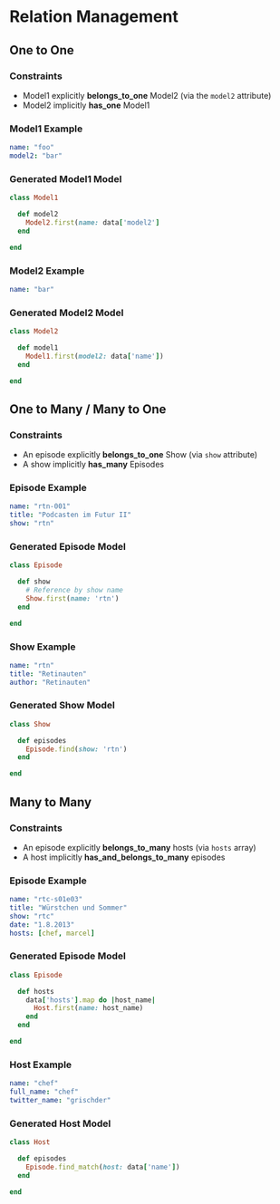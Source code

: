 # Relation Management

## One to One

### Constraints

- Model1 explicitly **belongs_to_one** Model2 (via the `model2` attribute)
- Model2 implicitly **has_one** Model1

### Model1 Example

```yaml
name: "foo"
model2: "bar"
```

### Generated Model1 Model

```ruby
class Model1

  def model2
    Model2.first(name: data['model2']
  end

end
```

### Model2 Example

```yaml
name: "bar"
```

### Generated Model2 Model

```ruby
class Model2

  def model1
    Model1.first(model2: data['name'])
  end

end

```

## One to Many / Many to One

### Constraints

- An episode explicitly **belongs_to_one** Show (via `show` attribute)
- A show implicitly **has_many** Episodes

### Episode Example

```yaml
name: "rtn-001"
title: "Podcasten im Futur II"
show: "rtn"
```

### Generated Episode Model


```ruby
class Episode

  def show
    # Reference by show name
    Show.first(name: 'rtn')
  end

end

```

### Show Example

```yaml
name: "rtn"
title: "Retinauten"
author: "Retinauten"
```

### Generated Show Model

```ruby
class Show

  def episodes
    Episode.find(show: 'rtn')
  end

end

```

## Many to Many

### Constraints

- An episode explicitly **belongs_to_many** hosts (via `hosts` array)
- A host implicitly **has_and_belongs_to_many** episodes

### Episode Example

```yaml
name: "rtc-s01e03"
title: "Würstchen und Sommer"
show: "rtc"
date: "1.8.2013"
hosts: [chef, marcel]
```

### Generated Episode Model

```ruby
class Episode

  def hosts
    data['hosts'].map do |host_name|
      Host.first(name: host_name)
    end
  end

end
```

### Host Example

```yaml
name: "chef"
full_name: "chef"
twitter_name: "grischder"
```

### Generated Host Model

```ruby
class Host

  def episodes
    Episode.find_match(host: data['name'])
  end

end
```
